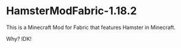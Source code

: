 # HamsterModFabric-1.18.2

This is a Minecraft Mod for Fabric that features Hamster in Minecraft.

Why? IDK!
